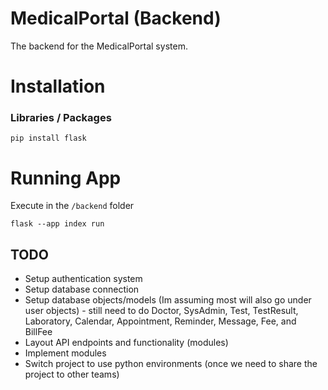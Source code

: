 # MedicalPortal (Backend)
The backend for the MedicalPortal system.


# Installation

### Libraries / Packages
```
pip install flask
```

# Running App
Execute in the `/backend` folder
```
flask --app index run
```
## TODO
- Setup authentication system
- Setup database connection
- Setup database objects/models (Im assuming most will also go under user objects)
      - still need to do Doctor, SysAdmin, Test, TestResult, Laboratory, Calendar, Appointment, Reminder, Message, Fee, and           BillFee
- Layout API endpoints and functionality (modules)
- Implement modules
- Switch project to use python environments (once we need to share the project to other teams)
